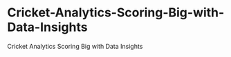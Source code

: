 # Cricket-Analytics-Scoring-Big-with-Data-Insights
Cricket Analytics Scoring Big with Data Insights
